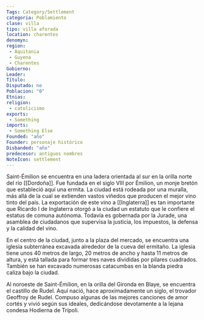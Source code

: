 ```yaml
---
Tags: Category/Settlement
categoria: Poblamiento
clase: villa 
tipo: villa aforada 
location: charentes   
denomyn: 
region: 
 - Aquitania 
 - Guyena 
 - Charentes 
Gobierno:
Leader: 
Título: 
Disputado: no
Poblacion: "0"
Etnias:
religion:
 - catolicismo
exports: 
 - Something
imports: 
 - Something Else
Founded: "año"
Founder: personaje histórico
Disbanded: "año"
predecesor: antiguos nombres
NoteIcon: settlement
---
```



Saint-Émilion se encuentra en una ladera orientada al sur en la orilla norte del río [[Dordoña]]. Fue fundada en el siglo VIII por Émilion, un monje bretón que estableció aquí una ermita. La ciudad está rodeada por una muralla, más allá de la cual se extienden vastos viñedos que producen el mejor vino tinto del país. La exportación de este vino a [[Inglaterra]] es tan importante que Ricardo I de Inglaterra otorgó a la ciudad un estatuto que le confiere el estatus de comuna autónoma. Todavía es gobernada por la Jurade, una asamblea de ciudadanos que supervisa la justicia, los impuestos, la defensa y la calidad del vino.

En el centro de la ciudad, junto a la plaza del mercado, se encuentra una iglesia subterránea excavada alrededor de la cueva del ermitaño. La iglesia tiene unos 40 metros de largo, 20 metros de ancho y hasta 11 metros de altura, y está tallada para formar tres naves divididas por pilares cuadrados. También se han excavado numerosas catacumbas en la blanda piedra caliza bajo la ciudad.

Al noroeste de Saint-Émilion, en la orilla del Gironda en Blaye, se encuentra el castillo de Rudel. Aquí nació, hace aproximadamente un siglo, el trovador Geoffroy de Rudel. Compuso algunas de las mejores canciones de amor cortés y vivió según sus ideales, dedicándose devotamente a la lejana condesa Hodierna de Trípoli.